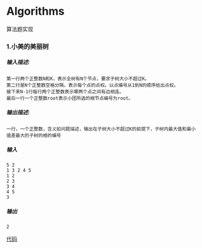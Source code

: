 # Algorithms
算法题实现
### 1.小美的美丽树
  ##### 输入描述:
    第一行两个正整数N和K，表示全树有N个节点，要求子树大小不超过K。
    第二行是N个正整数空格分隔，表示每个点的点权。以点编号从1到N的顺序给出点权。
    接下来N-1行每行两个正整数表示哪两个点之间有边相连。
    最后一行一个正整数root表示小团所选的根节点编号为root。
  ##### 输出描述:
    一行，一个正整数，含义如问题描述，输出在子树大小不超过K的前提下，子树内最大值和最小值差最大的子树的根的编号
  ##### 输入
    5 2
    1 3 2 4 5
    1 2
    2 3
    3 4
    4 5
    3
  ##### 输出
    2
  [代码](https://github.com/wxxlsj/algorithms/blob/main/Solution.java)
 

